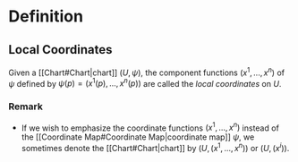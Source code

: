# Definition
## Local Coordinates
Given a [[Chart#Chart|chart]] $(U, \psi),$ the component functions $(x^1,...,x^n)$ of $\psi$ defined by $\psi(p) = (x^1(p),...,x^n(p))$ are called the *local coordinates* on $U.$
### Remark
- If we wish to emphasize the coordinate functions $(x^1,...,x^n)$ instead of the [[Coordinate Map#Coordinate Map|coordinate map]] $\psi,$ we sometimes denote the [[Chart#Chart|chart]] by $(U, (x^1,...,x^n))$ or $(U, (x^i)).$